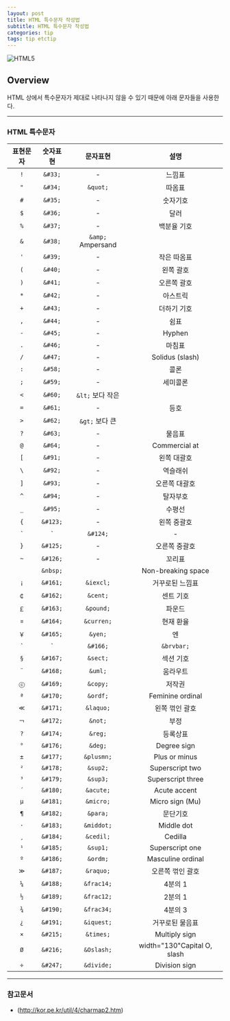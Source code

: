 ```yaml
---
layout: post
title: HTML 특수문자 작성법
subtitle: HTML 특수문자 작성법
categories: tip
tags: tip etctip
---
```


![HTML5](https://www.w3.org/html/logo/badge/html5-badge-h-css3-semantics.png "HTML5")

## Overview

HTML 상에서 특수문자가 제대로 나타나지 않을 수 있기 때문에 아래 문자들을 사용한다.

***

### HTML 특수문자

| 표현문자 | 숫자표현 | 문자표현 | 설명 |
| :----------:|:----------:|:----------:|:----------:|
| `!` | `&#33;` | - | 느낌표 |
| `"` | `&#34;` | `&quot;` | 따옴표 |
| `#` | `&#35;` | - | 숫자기호 |
| `$` | `&#36;` | - | 달러 |
| `%` | `&#37;` | - | 백분율 기호 |
| `&` | `&#38;` | `&amp;` Ampersand |
| `'` | `&#39;` | - | 작은 따옴표 |
| `(` | `&#40;` | - | 왼쪽 괄호 |
| `)` | `&#41;` | - | 오른쪽 괄호 |
| `*` | `&#42;` | - | 아스트릭 |
| `+` | `&#43;` | - | 더하기 기호 |
| `,` | `&#44;` | - | 쉼표 |
| `-` | `&#45;` | - | Hyphen |
| `.` | `&#46;` | - | 마침표 |
| `/` | `&#47;` | - | Solidus (slash) |
| `:` | `&#58;` | - | 콜론 |
| `;` | `&#59;` | - | 세미콜론 |
| `<` | `&#60;` | `&lt;` 보다 작은 |
| `=` | `&#61;` | - | 등호 |
| `>` | `&#62;` | `&gt;` 보다 큰 |
| `?` | `&#63;` | - | 물음표 |
| `@` | `&#64;` | - | Commercial at |
| `[` | `&#91;` | - | 왼쪽 대괄호 |
| `\` | `&#92;` | - | 역슬래쉬 |
| `]` | `&#93;` | - | 오른쪽 대괄호 |
| `^` | `&#94;` | - | 탈자부호 |
| `_` | `&#95;` | - | 수평선 |
| `{` | `&#123;` | - | 왼쪽 중괄호 |
| `|` | `&#124;` | - | 수직선 |
| `}` | `&#125;` | - | 오른쪽 중괄호 |
| `~` | `&#126;` | - | 꼬리표 |
| ` ` | `&nbsp;` | | Non-breaking space |
| `¡` | `&#161;` | `&iexcl;` | 거꾸로된 느낌표 |
| `￠` | `&#162;` | `&cent;` | 센트 기호 |
| `￡` | `&#163;` | `&pound;` | 파운드 |
| `¤` | `&#164;` | `&curren;` | 현재 환율 |
| `￥` | `&#165;` | `&yen;` | 엔 |
| `|` | `&#166;` | `&brvbar;` | 끊어진 수직선 |
| `§` | `&#167;` | `&sect;` | 섹션 기호 |
| `¨` | `&#168;` | `&uml;` | 움라우트 |
| `ⓒ` | `&#169;` | `&copy;` | 저작권 |
| `ª` | `&#170;` | `&ordf;` | Feminine ordinal |
| `≪` | `&#171;` | `&laquo;` | 왼쪽 꺾인 괄호 |
| `￢` | `&#172;` | `&not;` | 부정 |
| `?` | `&#174;` | `&reg;` | 등록상표 |
| `°` | `&#176;` | `&deg;` | Degree sign |
| `±` | `&#177;` | `&plusmn;` | Plus or minus |
| `²` | `&#178;` | `&sup2;` | Superscript two |
| `³` | `&#179;` | `&sup3;` | Superscript three |
| `´` | `&#180;` | `&acute;` | Acute accent |
| `μ` | `&#181;` | `&micro;` | Micro sign (Mu) |
| `¶` | `&#182;` | `&para;` | 문단기호 |
| `·` | `&#183;` | `&middot;` | Middle dot |
| `¸` | `&#184;` | `&cedil;` | Cedilla |
| `¹` | `&#185;` | `&sup1;` | Superscript one |
| `º` | `&#186;` | `&ordm;` | Masculine ordinal |
| `≫` | `&#187;` | `&raquo;` | 오른쪽 꺾인 괄호 |
| `¼` | `&#188;` | `&frac14;` | 4분의 1 |
| `½` | `&#189;` | `&frac12;` | 2분의 1 |
| `¾` | `&#190;` | `&frac34;` | 4분의 3 |
| `¿` | `&#191;` | `&iquest;` | 거꾸로된 물음표 |
| `×` | `&#215;` | `&times;` | Multiply sign |
| `Ø` | `&#216;` | `&Oslash;` | width="130"Capital O, slash |
| `÷` | `&#247;` | `&divide;` | Division sign |


***

### 참고문서
- (http://kor.pe.kr/util/4/charmap2.htm)